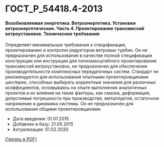 # ГОСТ_Р_54418.4-2013

#### Возобновляемая энергетика. Ветроэнергетика. Установки ветроэнергетические. Часть 4. Проектирование трансмиссий ветроустановок. Технические требования

Определяет минимальные требования к спецификации, проектированию и контролю редукторов ветровых турбин. Он не предназначен для использования в качестве полной спецификации конструкции или инструкции для полномасштабного проектирования трансмиссий ветроустановок, не предназначен для обеспечения производительности комплексных передаточных систем. Стандарт не рекомендуется для использования опытными проектировщиками шестерен, способных выбирать корректные значения для различных коэффициентов, основываясь на опыте выполнения аналогичных проектов и их влияния на такие факторы, как смазка, деформация, допустимые погрешности при производстве, металлургия, остаточное напряжение и динамика системы. Он не предназначен для использования общими проектировщиками.

- Дата введения: 01.07.2015
- Добавлен в базу: 21.05.2015
- Актуализация: 01.02.2020

<a href="https://standartgost.ru/g/ГОСТ_Р_54418.4-2013.pdf">[Читать в PDF]</a>